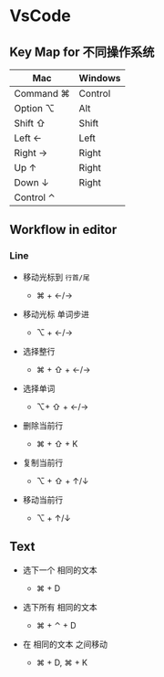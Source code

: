 # VsCode

## Key Map for 不同操作系统

| Mac       | Windows |
| --------- | ------- |
| Command ⌘ | Control |
| Option ⌥  | Alt     |
| Shift ⇧   | Shift   |
| Left ←    | Left    |
| Right →   | Right   |
| Up ↑      | Right   |
| Down ↓    | Right   |
| Control ⌃ |

## Workflow in editor

### Line

- 移动光标到 `行首/尾`

  - ⌘ + ←/→

- 移动光标 单词步进

  - ⌥ + ←/→

- 选择整行

  - ⌘ + ⇧ + ←/→

- 选择单词

  - ⌥+ ⇧ + ←/→

- 删除当前行

  - ⌘ + ⇧ + K

- 复制当前行

  - ⌥ + ⇧ + ↑/↓

- 移动当前行

  - ⌥ + ↑/↓

## Text

- 选下一个 相同的文本

  - ⌘ + D

- 选下所有 相同的文本

  - ⌘ + ⌃ + D

- 在 相同的文本 之间移动

  - ⌘ + D, ⌘ + K
